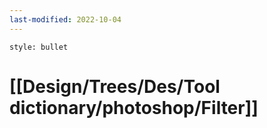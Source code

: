 ```yaml
---
last-modified: 2022-10-04
---
```

```toc
style: bullet
```

# [[Design/Trees/Des/Tool dictionary/photoshop/Filter]]